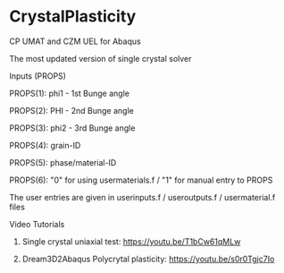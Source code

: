 # CrystalPlasticity
CP UMAT and CZM UEL for Abaqus

The most updated version of single crystal solver

Inputs (PROPS)

PROPS(1): phi1 - 1st Bunge angle

PROPS(2): PHI  - 2nd Bunge angle

PROPS(3): phi2 - 3rd Bunge angle

PROPS(4): grain-ID

PROPS(5): phase/material-ID

PROPS(6): "0" for using usermaterials.f / "1" for manual entry to PROPS


The user entries are given in userinputs.f / useroutputs.f / usermaterial.f files


Video Tutorials
1. Single crystal uniaxial test: https://youtu.be/T1bCw61qMLw

2. Dream3D2Abaqus Polycrytal plasticity: https://youtu.be/s0r0Tgjc7Io
